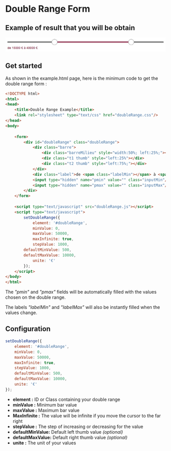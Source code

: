 # Double Range Form

## Example of result that you will be obtain

![alt](https://github.com/MaxyFR/doubleRange/blob/main/doubleRangeScreen.JPG?raw=true)

## Get started

As shown in the example.html page, here is the minimum code to get the double range form :

```html
<!DOCTYPE html>
<html>
<head>
	<title>Double Range Example</title>
    <link rel="stylesheet" type="text/css" href="doubleRange.css"/>
</head>
<body>

    <form>
        <div id="doubleRange" class="doubleRange">
            <div class="barre">
                <div class="barreMilieu" style="width:50%; left:25%;"></div>
                <div class="t1 thumb" style="left:25%"></div>
                <div class="t2 thumb" style="left:75%;"></div>
            </div>
            <div class="label">de <span class="labelMin"></span> à <span class="labelMax"></span></div>
            <input type="hidden" name="pmin" value="" class="inputMin"/>
            <input type="hidden" name="pmax" value="" class="inputMax"/>
        </div>
    </form>

    <script type="text/javascript" src="doubleRange.js"></script>
    <script type="text/javascript">
        setDoubleRange({
            element: '#doubleRange',
            minValue: 0,
            maxValue: 50000,
            maxInfinite: true,
            stepValue: 1000,
	    defaultMinValue: 500,
	    defaultMaxValue: 10000,
            unite: '€'
        });
    </script>
</body>
</html>
```
The *"pmin"* and *"pmax"* fields will be automatically filled with the values chosen on the double range.

The labels *"labelMin"* and *"labelMax"* will also be instantly filled when the values change.

## Configuration

```javascript
setDoubleRange({
    element: '#doubleRange',
    minValue: 0,
    maxValue: 50000,
    maxInfinite: true,
    stepValue: 1000,
    defaultMinValue: 500,
    defaultMaxValue: 10000,
    unite: '€'
});
```

* **element :**  ID or Class containing your double range
* **minValue :** Minimum bar value
* **maxValue :** Maximum bar value
* **MaxInfinite :** The value will be infinite if you move the cursor to the far right
* **stepValue :** The step of increasing or decreasing for the value
* **defaultMinValue:** Default left thumb value *(optional)*
* **defaultMaxValue:** Default right thumb value *(optional)*
* **unite :** The unit of your values

